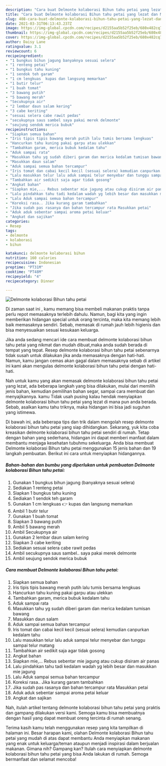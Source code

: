 ```yaml
---
description: "Cara buat Delmonte kolaborasi Bihun tahu petai yang lezat dan Mudah Dibuat"
title: "Cara buat Delmonte kolaborasi Bihun tahu petai yang lezat dan Mudah Dibuat"
slug: 408-cara-buat-delmonte-kolaborasi-bihun-tahu-petai-yang-lezat-dan-mudah-dibuat
date: 2021-03-31T06:13:43.237Z
image: https://img-global.cpcdn.com/recipes/d2155aa5b52f25eb/680x482cq70/delmonte-kolaborasi-bihun-tahu-petai-foto-resep-utama.jpg
thumbnail: https://img-global.cpcdn.com/recipes/d2155aa5b52f25eb/680x482cq70/delmonte-kolaborasi-bihun-tahu-petai-foto-resep-utama.jpg
cover: https://img-global.cpcdn.com/recipes/d2155aa5b52f25eb/680x482cq70/delmonte-kolaborasi-bihun-tahu-petai-foto-resep-utama.jpg
author: Daisy Lane
ratingvalue: 3.1
reviewcount: 6
recipeingredient:
- "1 bungkus bihun jagung banyaknya sesuai selera"
- "1 renteng petai"
- "1 bungkus tahu kuning"
- "1 sendok teh garam"
- "1 cm lengkuas  kupas dan langsung memarkan"
- "1 butir telur"
- "1 buah tomat"
- "3 bawang putih"
- "5 bawang merah"
- "Secukupnya air"
- "2 lembar daun salam kering"
- "3 cabe keriting"
- "sesuai selera cabe rawit pedas"
- "secukupnya saus sambel saya pakai merek delmonte"
- "seujung sendok merica bubuk"
recipeinstructions:
- "Siapkan semua bahan"
- "Iris tipis tipis bawang merah putih lalu tumis bersama lengkuas"
- "Hancurkan tahu kuning pakai garpu atau ulekkan"
- "Tambahkan garam, merica bubuk kedalam tahu"
- "Aduk sampai rata"
- "Masukkan tahu yg sudah diberi garam dan merica kedalam tumisan bawang"
- "Masukkan daun salam"
- "Aduk sampai semua bahan tercampur"
- "Iris tomat dan cabai kecil kecil (sesuai selera) kemudian canpurkan kedalam tahu"
- "Lalu masukkan telur lalu aduk sampai telur menyebar dan tunggu sampai telur matang"
- "Tambahkan air sedikit saja agar tidak gosong"
- "Angkat bahan"
- "Siapkan mie,... Rebus sebentar mie jagung atau cukup disiram air panas"
- "Lalu pindahkan tahu tadi kedalam wadah yg lebih besar dan masukkan mie jagung"
- "Lalu Aduk sampai semua bahan tercampur"
- "Koreksi rasa.. Jika kurang garam tambahkan"
- "Jika sudah pas rasanya dan bahan tercampur rata Masukkan petai"
- "Aduk aduk sebentar sampai aroma petai keluar"
- "Angkat dan sajikan"
categories:
- Resep
tags:
- delmonte
- kolaborasi
- bihun

katakunci: delmonte kolaborasi bihun 
nutrition: 160 calories
recipecuisine: Indonesian
preptime: "PT31M"
cooktime: "PT48M"
recipeyield: "4"
recipecategory: Dinner

---
```



![Delmonte kolaborasi Bihun tahu petai](https://img-global.cpcdn.com/recipes/d2155aa5b52f25eb/680x482cq70/delmonte-kolaborasi-bihun-tahu-petai-foto-resep-utama.jpg)

Di zaman  saat ini , kamu memang bisa membeli makanan praktis tanpa perlu repot memasaknya terlebih dahulu. Namun, bagi kita yang ingin memberikan hidangan special untuk orang tercinta, maka kita memang lebih baik memasaknya sendiri. Sebab, memasak di rumah jauh lebih higienis dan bisa menyesuaikan sesuai kesukaan keluarga.

Jika anda sedang mencari ide cara membuat delmonte kolaborasi bihun tahu petai yang nikmat dan mudah dibuat,maka anda sudah berada di tempat yang tepat. Resep delmonte kolaborasi bihun tahu petai  sebenarnya tidak susah untuk dilakukan jika anda memasaknya dengan hati-hati. Namun, kamu jangan cemas akan gagal dalam memasaknya 
sebab di artikel ini kami akan mengulas delmonte kolaborasi bihun tahu petai dengan hati-hati.  



Nah untuk kamu yang akan memasak delmonte kolaborasi bihun tahu petai yang lezat, ada beberapa langkah yang bisa dilakukan, mulai dari memilih jenis bahan, kemudian pemilihan bahan segar, sampai cara membuat dan menyajikannya. kamu Tidak usah pusing kalau hendak menyiapkan delmonte kolaborasi bihun tahu petai yang lezat di mana pun anda berada. Sebab, asalkan kamu  tahu triknya, maka hidangan ini bisa jadi suguhan yang istimewa.

Di bawah ini, ada beberapa tips dan trik dalam mengolah resep delmonte kolaborasi bihun tahu petai yang siap dihidangkan. Sekarang, yuk kita coba kreasikan delmonte kolaborasi bihun tahu petai sendiri di rumah. Tetap dengan bahan yang sederhana, hidangan ini dapat memberi manfaat dalam membantu menjaga kesehatan tubuhmu sekeluarga. Anda bisa membuat Delmonte kolaborasi Bihun tahu petai menggunakan 15 jenis bahan dan 19 langkah pembuatan. Berikut ini cara untuk menyiapkan hidangannya.

<!--inarticleads1-->

##### Bahan-bahan dan bumbu yang diperlukan untuk pembuatan Delmonte kolaborasi Bihun tahu petai:

1. Gunakan 1 bungkus bihun jagung (banyaknya sesuai selera)
1. Sediakan 1 renteng petai
1. Siapkan 1 bungkus tahu kuning
1. Sediakan 1 sendok teh garam
1. Gunakan 1 cm lengkuas 👉 kupas dan langsung memarkan
1. Ambil 1 butir telur
1. Gunakan 1 buah tomat
1. Siapkan 3 bawang putih
1. Ambil 5 bawang merah
1. Ambil Secukupnya air
1. Gunakan 2 lembar daun salam kering
1. Siapkan 3 cabe keriting
1. Sediakan sesuai selera cabe rawit pedas
1. Ambil secukupnya saus sambel.. saya pakai merek delmonte
1. Ambil seujung sendok merica bubuk




<!--inarticleads2-->

##### Cara membuat Delmonte kolaborasi Bihun tahu petai:

1. Siapkan semua bahan
1. Iris tipis tipis bawang merah putih lalu tumis bersama lengkuas
1. Hancurkan tahu kuning pakai garpu atau ulekkan
1. Tambahkan garam, merica bubuk kedalam tahu
1. Aduk sampai rata
1. Masukkan tahu yg sudah diberi garam dan merica kedalam tumisan bawang
1. Masukkan daun salam
1. Aduk sampai semua bahan tercampur
1. Iris tomat dan cabai kecil kecil (sesuai selera) kemudian canpurkan kedalam tahu
1. Lalu masukkan telur lalu aduk sampai telur menyebar dan tunggu sampai telur matang
1. Tambahkan air sedikit saja agar tidak gosong
1. Angkat bahan
1. Siapkan mie,... Rebus sebentar mie jagung atau cukup disiram air panas
1. Lalu pindahkan tahu tadi kedalam wadah yg lebih besar dan masukkan mie jagung
1. Lalu Aduk sampai semua bahan tercampur
1. Koreksi rasa.. Jika kurang garam tambahkan
1. Jika sudah pas rasanya dan bahan tercampur rata Masukkan petai
1. Aduk aduk sebentar sampai aroma petai keluar
1. Angkat dan sajikan




Nah, itulah artikel tentang  delmonte kolaborasi bihun tahu petai  yang praktis dan gampang dilakukan versi kami. Semoga kamu bisa membuatnya dengan hasil yang dapat membuat oreng tercinta di rumah senang. 

Terima kasih kamu telah menggunakan resep yang kita tampilkan di halaman ini. Besar harapan kami, olahan  Delmonte kolaborasi Bihun tahu petai yang mudah di atas dapat membantu Anda menyiapkan makanan yang enak untuk keluarga/teman ataupun menjadi inspirasi dalam berjualan makanan. Gimana nih? Gampang kan? Itulah cara menyiapkan delmonte kolaborasi bihun tahu petai yang bisa Anda lakukan di rumah. Semoga bermanfaat dan selamat mencoba!

